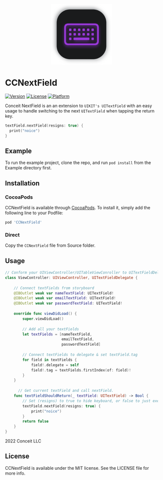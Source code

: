 <p align="center">
<img src='https://github.com/HiConceit/CCNextField/blob/master/Example/CCNextField/Images.xcassets/Logo.imageset/CCNextField%402x.png' width="200" />
</p>


# CCNextField

[![Version](https://img.shields.io/cocoapods/v/CCNextField.svg?style=flat)](https://cocoapods.org/pods/CCNextField)
[![License](https://img.shields.io/cocoapods/l/CCNextField.svg?style=flat)](https://cocoapods.org/pods/CCNextField)
[![Platform](https://img.shields.io/cocoapods/p/CCNextField.svg?style=flat)](https://cocoapods.org/pods/CCNextField)

Conceit NextField is an an extension to `UIKIT's UITextField` with an easy usage to handle switching to the next `UITextField` when tapping the return key. 

```swift
textField.nextField(resigns: true) {
  print("noice")
}
```

## Example

To run the example project, clone the repo, and run `pod install` from the Example directory first.


## Installation

### CocoaPods

CCNextField is available through [CocoaPods](https://cocoapods.org). To install
it, simply add the following line to your Podfile:

```ruby
pod 'CCNextField'
```

### Direct

Copy the `CCNextField` file from Source folder.

## Usage

```swift
// Conform your UIViewController/UITableViewConroller to UITextFieldDelegate
class ViewController: UIViewController, UITextFieldDelegate {
    
    // Connect textFields from storyboard
    @IBOutlet weak var nameTextField: UITextField!
    @IBOutlet weak var emailTextField: UITextField!
    @IBOutlet weak var passwordTextField: UITextField!
    
    override func viewDidLoad() {
        super.viewDidLoad()
        
        // Add all your textFields
        let textFields = [nameTextField,
                          emailTextField,
                          passwordTextField]
        
        // Connect textFields to delegate & set textField.tag
        for field in textFields {
            field!.delegate = self
            field!.tag = textFields.firstIndex(of: field)!
        }
    }
  
	  // Get current textField and call nextField.
    func textFieldShouldReturn(_ textField: UITextField) -> Bool {
        // Set (resigns) to true to hide keyboard, or false to just execute your function.
        textField.nextField(resigns: true) {
            print("noice")
        }
        return false
    }
}
```


2022 Conceit LLC

## License

CCNextField is available under the MIT license. See the LICENSE file for more info.
